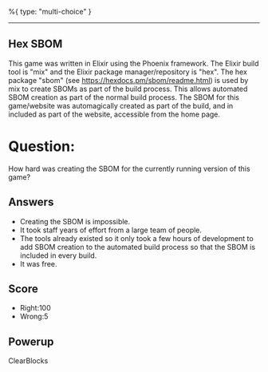 %{
 type: "multi-choice"
}

---
## Hex SBOM
This game was written in Elixir using the Phoenix framework.
The Elixir build tool is "mix"
and the Elixir package manager/repository is "hex".
The hex package "sbom" (see https://hexdocs.pm/sbom/readme.html)
is used by mix to create SBOMs as part of the build process.
This allows automated SBOM creation as part of the normal build process.
The SBOM for this game/website was automagically created as part of the build,
and in included as part of the website, accessible from the home page.

# Question:
How hard was creating the SBOM for the currently running version of this game?

## Answers
- Creating the SBOM is impossible.
- It took staff years of effort from a large team of people.
- The tools already existed so it only took a few hours of development to add SBOM creation to the automated build process so that the SBOM is included in every build.
- It was free.

## Score
- Right:100
- Wrong:5

## Powerup
ClearBlocks
